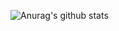 ![Anurag's github stats](https://github-readme-stats.vercel.app/api?username=shaivpidadi&count_private=true&show_icons=true&theme=dark)
